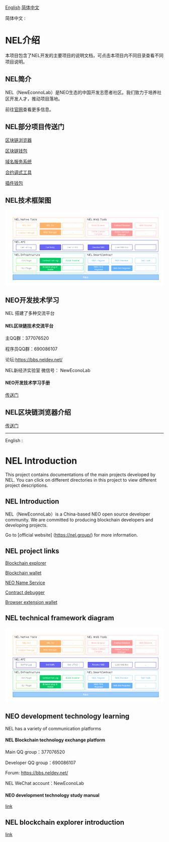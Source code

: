 [English](#en) [简体中文](#zh)

<a name="zh">简体中文 : </a>
# NEL介绍

本项目包含了NEL开发的主要项目的说明文档，可点击本项目内不同目录查看不同项目说明。

## NEL简介

NEL（NewEconnoLab）是NEO生态的中国开发志愿者社区。我们致力于培养社区开发人才，推动项目落地。

前往[官网](https://nel.group/)查看更多信息。

## NEL部分项目传送门

[区块链浏览器](https://scan.nel.group/)

[区块链钱包](https://wallet.nel.group/#/login)

[域名服务系统](https://neons.name/)

[合约调式工具](https://neoray.nel.group/#/login)

[插件钱包](https://teemo.nel.group/index.html)

## NEL技术框架图

![NEL Technical Framework Diagram](NELTechnicalFrameworkDiagram.png)


## NEO开发技术学习

NEL 搭建了多种交流平台 

#### NEL区块链技术交流平台

主QQ群：377076520

程序员QQ群：690086107

论坛:https://bbs.neldev.net/

NEL新经济实验室 微信号： NewEconoLab

#### NEO开发技术学习手册
[传送门](study/study.md)

## NEL区块链浏览器介绍
[传送门](scan/scan.md)

***

<a name="en"> English :</a>

# NEL Introduction

This project contains documentations of the main projects developed by NEL. You can click on different directories in this project to view different project descriptions.

## NEL Introduction

NEL（NewEconnoLab）is a China-based NEO open source developer community. We are committed to producing blockchain developers and developing projects. 

Go to [official website] (https://nel.group/) for more information.

## NEL project links

[Blockchain explorer](https://scan.nel.group/)

[Blockchain wallet](https://wallet.nel.group/#/login)

[NEO Name Service](https://neons.name/)

[Contract debugger](https://neoray.nel.group/#/login)

[Browser extension wallet](https://teemo.nel.group/index.html)

## NEL technical framework diagram

![NEL Technical Framework Diagram](NELTechnicalFrameworkDiagram.png)


## NEO development technology learning

NEL has a variety of communication platforms

#### NEL Blockchain technology exchange platform

Main QQ group：377076520

Developer QQ group：690086107

Forum: https://bbs.neldev.net/

NEL WeChat account：NewEconoLab

#### NEO development technology study manual
[link](study/study.md)

## NEL blockchain explorer introduction
[link](scan/scan.md)
